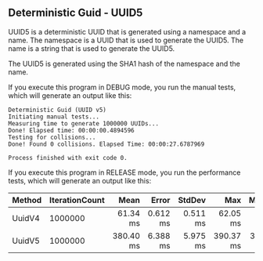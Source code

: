 ## Deterministic Guid - UUID5
UUID5 is a deterministic UUID that is generated using a namespace and a name.
The namespace is a UUID that is used to generate the UUID5. The name is a string
that is used to generate the UUID5. 

The UUID5 is generated using the SHA1 hash of the namespace and the name.

If you execute this program in DEBUG mode, you run the manual tests, which will generate
an output like this:
```shell
Deterministic Guid (UUID v5)
Initiating manual tests...
Measuring time to generate 1000000 UUIDs...
Done! Elapsed time: 00:00:00.4894596
Testing for collisions...
Done! Found 0 collisions. Elapsed Time: 00:00:27.6787969

Process finished with exit code 0.
```

If you execute this program in RELEASE mode, you run the performance tests, 
which will generate an output like this:

| Method | IterationCount |      Mean |    Error |   StdDev |       Max |    Median | Rank |   Allocated |
|--------|----------------|----------:|---------:|---------:|----------:|----------:|-----:|------------:|
| UuidV4 | 1000000        |  61.34 ms | 0.612 ms | 0.511 ms |  62.05 ms |  61.45 ms |    1 |        50 B |
| UuidV5 | 1000000        | 380.40 ms | 6.388 ms | 5.975 ms | 390.37 ms | 378.38 ms |    2 | 246390000 B |
